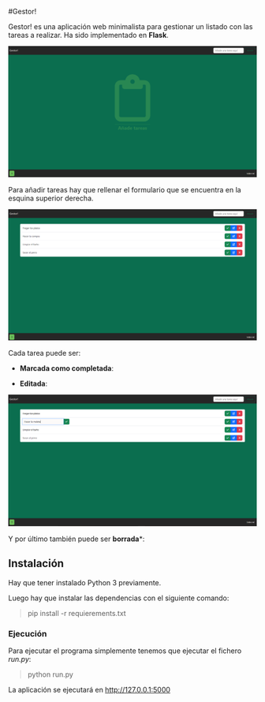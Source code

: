 ﻿#Gestor!

Gestor! es una aplicación web minimalista para gestionar un listado con las tareas a realizar. Ha sido implementado en __Flask__.

![inicio](img/inicio.png)

Para añadir tareas hay que rellenar el formulario que se encuentra en la esquina superior derecha.

![tareas](img/tareas.png)

Cada tarea puede ser:

- **Marcada como completada**:

- **Editada**:

![editada](img/editada.png)

Y por último también puede ser **borrada***:

## Instalación

Hay que tener instalado Python 3 previamente.

Luego hay que instalar las dependencias con el siguiente comando:

> pip install -r requierements.txt

### Ejecución

Para ejecutar el programa simplemente tenemos que ejecutar el fichero _run.py_:

> python run.py

La aplicación se ejecutará en http://127.0.0.1:5000
